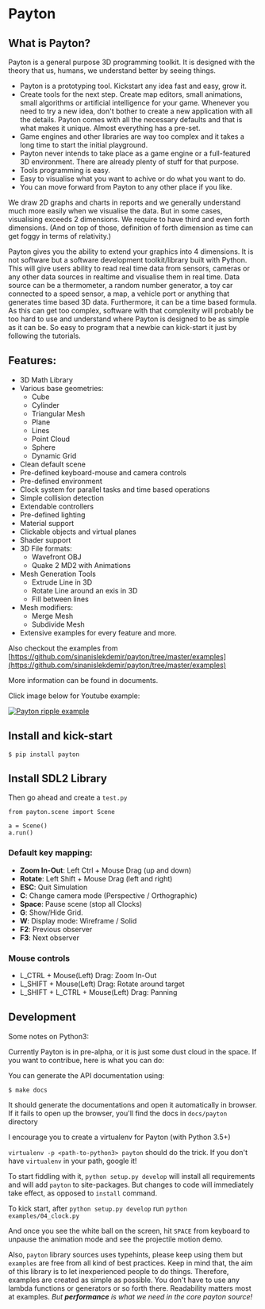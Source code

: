 # Payton

## What is Payton?

Payton is a general purpose 3D programming toolkit. It is designed with the
theory that us, humans, we understand better by seeing things.


* Payton is a prototyping tool. Kickstart any idea fast and easy, grow it.
* Create tools for the next step. Create map editors, small animations, small
  algorithms or artificial intelligence for your game. Whenever you need to
  try a new idea, don't bother to create a new application with all the
  details. Payton comes with all the necessary defaults and that is what makes
  it unique. Almost everything has a pre-set.
* Game engines and other libraries are way too complex and it takes a long time
  to start the initial playground.
* Payton never intends to take place as a game engine or a full-featured 3D
  environment. There are already plenty of stuff for that purpose.
* Tools programming is easy.
* Easy to visualise what you want to achive or do what you want to do.
* You can move forward from Payton to any other place if you like.


We draw 2D graphs and charts in reports and we generally understand much more
easily when we visualise the data. But in some cases, visualising exceeds 2
dimensions. We require to have third and even forth dimensions. (And on top of
those, definition of forth dimension as time can get foggy in terms of
relativity.)

Payton gives you the ability to extend your graphics into 4 dimensions. It is not
software but a software development toolkit/library built with Python.
This will give users ability to read real time data from sensors, cameras or
any other data sources in realtime and visualise them in real time. Data source
can be a thermometer, a random number generator, a toy car connected to a speed
sensor, a map, a vehicle port or anything that generates time based 3D data.
Furthermore, it can be a time based formula. As this can get too complex,
software with that complexity will probably be too hard to use and understand
where Payton is designed to be as simple as it can be. So easy to program that
a newbie can kick-start it just by following the tutorials.

## Features:

* 3D Math Library
* Various base geometries:
  * Cube
  * Cylinder
  * Triangular Mesh
  * Plane
  * Lines
  * Point Cloud
  * Sphere
  * Dynamic Grid
* Clean default scene
* Pre-defined keyboard-mouse and camera controls
* Pre-defined environment
* Clock system for parallel tasks and time based operations
* Simple collision detection
* Extendable controllers
* Pre-defined lighting
* Material support
* Clickable objects and virtual planes
* Shader support
* 3D File formats:
  * Wavefront OBJ
  * Quake 2 MD2 with Animations
* Mesh Generation Tools
  * Extrude Line in 3D
  * Rotate Line around an exis in 3D
  * Fill between lines
* Mesh modifiers:
  * Merge Mesh
  * Subdivide Mesh
* Extensive examples for every feature and more.


Also checkout the examples from [https://github.com/sinanislekdemir/payton/tree/master/examples](https://github.com/sinanislekdemir/payton/tree/master/examples)

More information can be found in documents.

Click image below for Youtube example:

[![Payton ripple example](http://img.youtube.com/vi/mMorei0MXvU/0.jpg)](http://www.youtube.com/watch?v=mMorei0MXvU)


## Install and kick-start

    $ pip install payton

## Install SDL2 Library

Then go ahead and create a `test.py`

    from payton.scene import Scene
    
    a = Scene()
    a.run()
    

### Default key mapping:

- **Zoom In-Out**: Left Ctrl + Mouse Drag (up and down)
- **Rotate**: Left Shift + Mouse Drag (left and right)
- **ESC**: Quit Simulation
- **C**: Change camera mode (Perspective / Orthographic)
- **Space**: Pause scene (stop all Clocks)
- **G**: Show/Hide Grid.
- **W**: Display mode: Wireframe / Solid
- **F2**: Previous observer
- **F3**: Next observer

### Mouse controls
- L_CTRL + Mouse(Left) Drag: Zoom In-Out
- L_SHIFT + Mouse(Left) Drag: Rotate around target
- L_SHIFT + L_CTRL + Mouse(Left) Drag: Panning

## Development

Some notes on Python3:

Currently Payton is in pre-alpha, or it is just some dust cloud in the space.
If you want to contribue, here is what you can do:

You can generate the API documentation using:

    $ make docs

It should generate the documentations and open it automatically in browser.
If it fails to open up the browser, you'll find the docs in `docs/payton`
directory

I encourage you to create a virtualenv for Payton (with Python 3.5+)

`virtualenv -p <path-to-python3> payton` should do the trick. If you don't have
`virtualenv` in your path, google it!

To start fiddling with it, `python setup.py develop` will install all
requirements and will add `payton` to site-packages. But changes to code will
immediately take effect, as opposed to `install` command.

To kick start, after `python setup.py develop` run `python examples/04_clock.py`

And once you see the white ball on the screen, hit `SPACE` from keyboard to unpause
the animation mode and see the projectile motion demo.

Also, `payton` library sources uses typehints, please keep using them but `examples` are free from all kind of best practices. Keep in mind that, the aim of this library is to let inexperienced people to do things. Therefore, examples are created as simple as possible. You don't have to use any lambda functions or generators or so forth there. Readability matters most at examples. _But **performance** is what we need in the core payton source!_  

